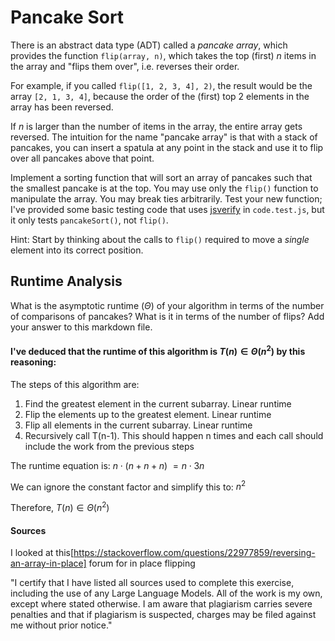 # Pancake Sort

There is an abstract data type (ADT) called a *pancake array*, which provides
the function `flip(array, n)`, which takes the top (first) $n$ items in the
array and "flips them over", i.e. reverses their order.

For example, if you called `flip([1, 2, 3, 4], 2)`, the result would
be the array  `[2, 1, 3, 4]`, because the order of the (first) top 2
elements in the array has been reversed.

If $n$ is larger than the number of items in the array, the entire array gets
reversed. The intuition for the name "pancake array" is that with a stack of
pancakes, you can insert a spatula at any point in the stack and use it to flip
over all pancakes above that point.

Implement a sorting function that will sort an array of pancakes such that the
smallest pancake is at the top. You may use only the `flip()` function to
manipulate the array. You may break ties arbitrarily. Test your new function;
I've provided some basic testing code that uses
[jsverify](https://jsverify.github.io/) in `code.test.js`, but it only tests
`pancakeSort()`, not `flip()`.

Hint: Start by thinking about the calls to `flip()` required to move a *single*
element into its correct position.

## Runtime Analysis

What is the asymptotic runtime ($\Theta$) of your algorithm in terms of the
number of comparisons of pancakes? What is it in terms of the number of flips?
Add your answer to this markdown file.

#### I've deduced that the runtime of this algorithm is $T(n) \in \Theta(n^2)$ by this reasoning:

The steps of this algorithm are:
1. Find the greatest element in the current subarray. Linear runtime
2. Flip the elements up to the greatest element. Linear runtime
3. Flip all elements in the current subarray. Linear runtime
4. Recursively call T(n-1).  This should happen n times and each call should include the work from the previous steps


The runtime equation is: 
$n \cdot (n+n+n)$
$=n \cdot 3n$

We can ignore the constant factor and simplify this to:
$n^2$

Therefore, $T(n) \in \Theta(n^2)$

#### Sources

I looked at this[https://stackoverflow.com/questions/22977859/reversing-an-array-in-place] forum for in place flipping


"I certify that I have listed all sources used to complete this exercise,
including the use of any Large Language Models. All of the work is my own, except
where stated otherwise. I am aware that plagiarism carries severe penalties and
that if plagiarism is suspected, charges may be filed against me without prior
notice."

